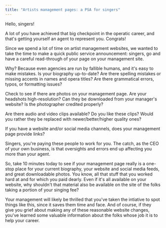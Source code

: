 ```yaml
---
title: "Artists management pages: a PSA for singers"
---
```


Hello, singers!

A lot of you have achieved that big checkpoint in the operatic career, and that's getting yourself an agent to represent you. Congrats!

Since we spend a lot of time on artist management websites, we wanted to take the time to make a quick public service announcement: singers, go and have a careful read-through of your page on your management site. 

Why? Because even agencies are run by fallible humans, and it's easy to make mistakes. Is your biography up-to-date? Are there spelling mistakes or missing accents in names and opera titles? Are there grammatical errors, typos, or formatting issues?

Check to see if there are photos on your management page. Are your headshots high-resolution? Can they be downloaded from your manager's website? Is the photographer credited properly?

Are there audio and video clips available? Do you like these clips? Would you rather they be replaced with newer/better/higher quality ones?

If you have a website and/or social media channels, does your management page provide links? 

Singers, you're paying these people to work for you. The catch, as the CEO of your own business, is that oversights and errors end up affecting you more than your agent. 

So, take 10 minutes today to see if your management page really is a one-stop place for your current biography, your website and social media feeds, and great downloadable photos. You know, all that stuff that you worked hard at and for which you paid dearly. Even if it's all available on your website, why shouldn't that material also be available on the site of the folks taking a portion of your singing fee?

Your management will likely be thrilled that you've taken the intiative to spot things like this, since it saves them time and face. And of course, if they give you grief about making any of these reasonable website changes, you've learned some valuable information about the folks whose job it is to help your career.
